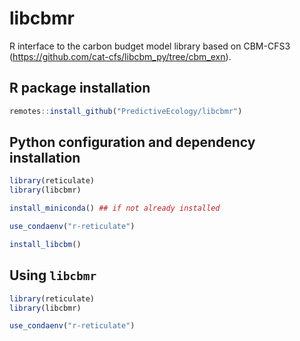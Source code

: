 # libcbmr

R interface to the carbon budget model library based on CBM-CFS3 (<https://github.com/cat-cfs/libcbm_py/tree/cbm_exn>).

## R package installation

```r
remotes::install_github("PredictiveEcology/libcbmr")
```

## Python configuration and dependency installation

```r
library(reticulate)
library(libcbmr)

install_miniconda() ## if not already installed

use_condaenv("r-reticulate")

install_libcbm()
```

## Using `libcbmr`

```r
library(reticulate)
library(libcbmr)

use_condaenv("r-reticulate")
```
